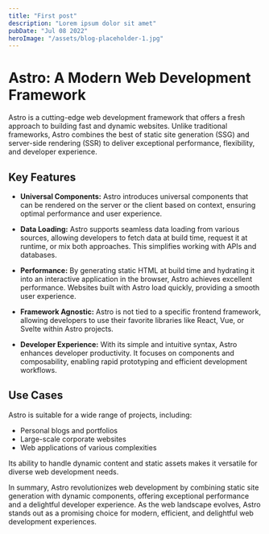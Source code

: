 ```yaml
---
title: "First post"
description: "Lorem ipsum dolor sit amet"
pubDate: "Jul 08 2022"
heroImage: "/assets/blog-placeholder-1.jpg"
---
```


# Astro: A Modern Web Development Framework

Astro is a cutting-edge web development framework that offers a fresh approach to building fast and dynamic websites. Unlike traditional frameworks, Astro combines the best of static site generation (SSG) and server-side rendering (SSR) to deliver exceptional performance, flexibility, and developer experience.

## Key Features

- **Universal Components:** Astro introduces universal components that can be rendered on the server or the client based on context, ensuring optimal performance and user experience.

- **Data Loading:** Astro supports seamless data loading from various sources, allowing developers to fetch data at build time, request it at runtime, or mix both approaches. This simplifies working with APIs and databases.

- **Performance:** By generating static HTML at build time and hydrating it into an interactive application in the browser, Astro achieves excellent performance. Websites built with Astro load quickly, providing a smooth user experience.

- **Framework Agnostic:** Astro is not tied to a specific frontend framework, allowing developers to use their favorite libraries like React, Vue, or Svelte within Astro projects.

- **Developer Experience:** With its simple and intuitive syntax, Astro enhances developer productivity. It focuses on components and composability, enabling rapid prototyping and efficient development workflows.

## Use Cases

Astro is suitable for a wide range of projects, including:

- Personal blogs and portfolios
- Large-scale corporate websites
- Web applications of various complexities

Its ability to handle dynamic content and static assets makes it versatile for diverse web development needs.

In summary, Astro revolutionizes web development by combining static site generation with dynamic components, offering exceptional performance and a delightful developer experience. As the web landscape evolves, Astro stands out as a promising choice for modern, efficient, and delightful web development experiences.
